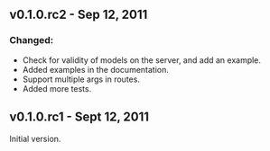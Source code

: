 v0.1.0.rc2 - Sep 12, 2011
-------------------------

### Changed:
  * Check for validity of models on the server, and add an example.
  * Added examples in the documentation.
  * Support multiple args in routes.
  * Added more tests.

v0.1.0.rc1 - Sept 12, 2011
--------------------------

Initial version.
